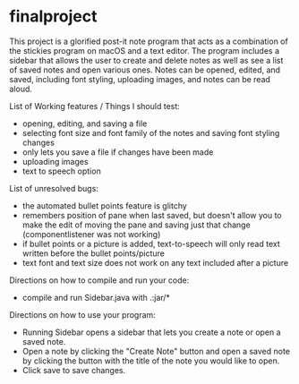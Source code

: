 # finalproject

This project is a glorified post-it note program that acts as a combination of the stickies program on macOS and a text editor. The program includes a sidebar that allows the user to create and delete notes as well as see a list of saved notes and open various ones. Notes can be opened, edited, and saved, including font styling, uploading images, and notes can be read aloud.

List of Working features / Things I should test:
- opening, editing, and saving a file
- selecting font size and font family of the notes and saving font styling changes
- only lets you save a file if changes have been made
- uploading images
- text to speech option

List of unresolved bugs:
- the automated bullet points feature is glitchy
- remembers position of pane when last saved, but doesn't allow you to make the edit of moving the pane and saving just that change (componentlistener was not working)
- if bullet points or a picture is added, text-to-speech will only read text written before the bullet points/picture
- text font and text size does not work on any text included after a picture

Directions on how to compile and run your code:
- compile and run Sidebar.java with .:jar/*

Directions on how to use your program:
- Running Sidebar opens a sidebar that lets you create a note or open a saved note.
- Open a note by clicking the "Create Note" button and open a saved note by clicking the button with the title of the note you would like to open.
- Click save to save changes.
